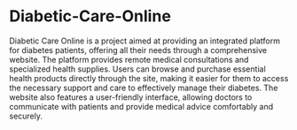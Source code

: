 # Diabetic-Care-Online
Diabetic Care Online is a project aimed at providing an integrated platform for diabetes patients, offering all their needs through a comprehensive website. The platform provides remote medical consultations and specialized health supplies. Users can browse and purchase essential health products directly through the site, making it easier for them to access the necessary support and care to effectively manage their diabetes. The website also features a user-friendly interface, allowing doctors to communicate with patients and provide medical advice comfortably and securely.
